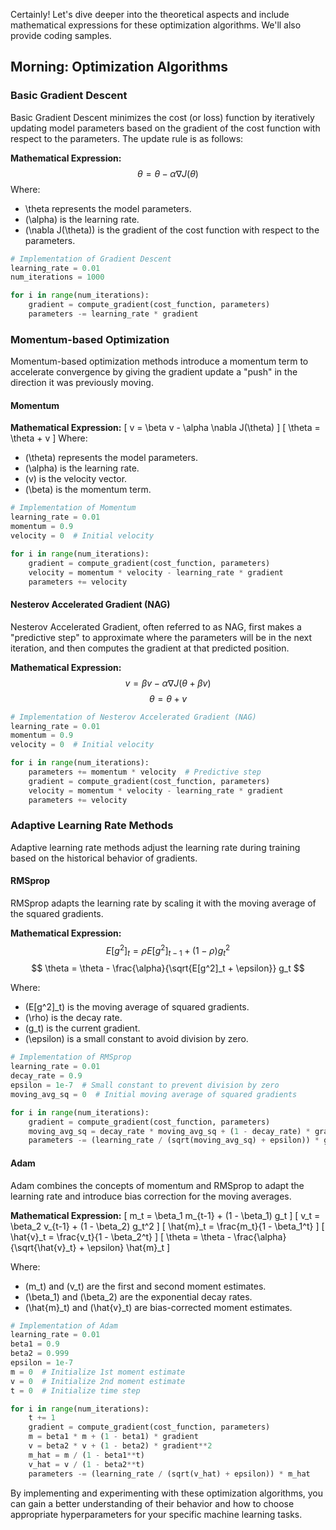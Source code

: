 Certainly! Let's dive deeper into the theoretical aspects and include mathematical expressions for these optimization algorithms. We'll also provide coding samples.

## Morning: Optimization Algorithms

### Basic Gradient Descent

Basic Gradient Descent minimizes the cost (or loss) function by iteratively updating model parameters based on the gradient of the cost function with respect to the parameters. The update rule is as follows:

**Mathematical Expression:**
$$\theta = \theta - \alpha \nabla J(\theta)$$
Where:
- \theta represents the model parameters.
- \(\alpha\) is the learning rate.
- \(\nabla J(\theta)\) is the gradient of the cost function with respect to the parameters.

```python
# Implementation of Gradient Descent
learning_rate = 0.01
num_iterations = 1000

for i in range(num_iterations):
    gradient = compute_gradient(cost_function, parameters)
    parameters -= learning_rate * gradient
```

### Momentum-based Optimization

Momentum-based optimization methods introduce a momentum term to accelerate convergence by giving the gradient update a "push" in the direction it was previously moving.

#### Momentum

**Mathematical Expression:**
\[ v = \beta v - \alpha \nabla J(\theta) \]
\[ \theta = \theta + v \]
Where:
- \(\theta\) represents the model parameters.
- \(\alpha\) is the learning rate.
- \(v\) is the velocity vector.
- \(\beta\) is the momentum term.

```python
# Implementation of Momentum
learning_rate = 0.01
momentum = 0.9
velocity = 0  # Initial velocity

for i in range(num_iterations):
    gradient = compute_gradient(cost_function, parameters)
    velocity = momentum * velocity - learning_rate * gradient
    parameters += velocity
```

#### Nesterov Accelerated Gradient (NAG)

Nesterov Accelerated Gradient, often referred to as NAG, first makes a "predictive step" to approximate where the parameters will be in the next iteration, and then computes the gradient at that predicted position.

**Mathematical Expression:**
$$v = \beta v - \alpha \nabla J(\theta + \beta v)$$
$$\theta = \theta + v $$

```python
# Implementation of Nesterov Accelerated Gradient (NAG)
learning_rate = 0.01
momentum = 0.9
velocity = 0  # Initial velocity

for i in range(num_iterations):
    parameters += momentum * velocity  # Predictive step
    gradient = compute_gradient(cost_function, parameters)
    velocity = momentum * velocity - learning_rate * gradient
    parameters += velocity
```

### Adaptive Learning Rate Methods

Adaptive learning rate methods adjust the learning rate during training based on the historical behavior of gradients.

#### RMSprop

RMSprop adapts the learning rate by scaling it with the moving average of the squared gradients.

**Mathematical Expression:**
$$ E[g^2]_t = \rho E[g^2]_{t-1} + (1 - \rho) g_t^2 $$
$$ \theta = \theta - \frac{\alpha}{\sqrt{E[g^2]_t + \epsilon}} g_t $$

Where:
- \(E[g^2]_t\) is the moving average of squared gradients.
- \(\rho\) is the decay rate.
- \(g_t\) is the current gradient.
- \(\epsilon\) is a small constant to avoid division by zero.

```python
# Implementation of RMSprop
learning_rate = 0.01
decay_rate = 0.9
epsilon = 1e-7  # Small constant to prevent division by zero
moving_avg_sq = 0  # Initial moving average of squared gradients

for i in range(num_iterations):
    gradient = compute_gradient(cost_function, parameters)
    moving_avg_sq = decay_rate * moving_avg_sq + (1 - decay_rate) * gradient**2
    parameters -= (learning_rate / (sqrt(moving_avg_sq) + epsilon)) * gradient
```

#### Adam

Adam combines the concepts of momentum and RMSprop to adapt the learning rate and introduce bias correction for the moving averages.

**Mathematical Expression:**
\[ m_t = \beta_1 m_{t-1} + (1 - \beta_1) g_t \]
\[ v_t = \beta_2 v_{t-1} + (1 - \beta_2) g_t^2 \]
\[ \hat{m}_t = \frac{m_t}{1 - \beta_1^t} \]
\[ \hat{v}_t = \frac{v_t}{1 - \beta_2^t} \]
\[ \theta = \theta - \frac{\alpha}{\sqrt{\hat{v}_t} + \epsilon} \hat{m}_t \]

Where:
- \(m_t\) and \(v_t\) are the first and second moment estimates.
- \(\beta_1\) and \(\beta_2\) are the exponential decay rates.
- \(\hat{m}_t\) and \(\hat{v}_t\) are bias-corrected moment estimates.

```python
# Implementation of Adam
learning_rate = 0.01
beta1 = 0.9
beta2 = 0.999
epsilon = 1e-7
m = 0  # Initialize 1st moment estimate
v = 0  # Initialize 2nd moment estimate
t = 0  # Initialize time step

for i in range(num_iterations):
    t += 1
    gradient = compute_gradient(cost_function, parameters)
    m = beta1 * m + (1 - beta1) * gradient
    v = beta2 * v + (1 - beta2) * gradient**2
    m_hat = m / (1 - beta1**t)
    v_hat = v / (1 - beta2**t)
    parameters -= (learning_rate / (sqrt(v_hat) + epsilon)) * m_hat
```

By implementing and experimenting with these optimization algorithms, you can gain a better understanding of their behavior and how to choose appropriate hyperparameters for your specific machine learning tasks.